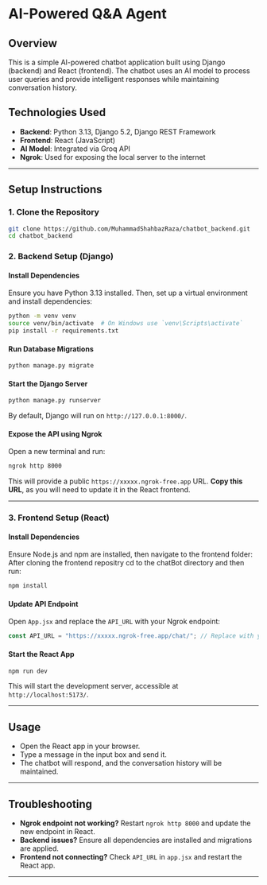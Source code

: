 # AI-Powered Q&A Agent

## Overview
This is a simple AI-powered chatbot application built using Django (backend) and React (frontend). The chatbot uses an AI model to process user queries and provide intelligent responses while maintaining conversation history.

## Technologies Used
- **Backend**: Python 3.13, Django 5.2, Django REST Framework
- **Frontend**: React (JavaScript)
- **AI Model**: Integrated via Groq API
- **Ngrok**: Used for exposing the local server to the internet

---

## Setup Instructions

### 1. Clone the Repository
```sh
git clone https://github.com/MuhammadShahbazRaza/chatbot_backend.git
cd chatbot_backend
```

### 2. Backend Setup (Django)

#### Install Dependencies
Ensure you have Python 3.13 installed. Then, set up a virtual environment and install dependencies:
```sh
python -m venv venv
source venv/bin/activate  # On Windows use `venv\Scripts\activate`
pip install -r requirements.txt
```

#### Run Database Migrations
```sh
python manage.py migrate
```

#### Start the Django Server
```sh
python manage.py runserver
```
By default, Django will run on `http://127.0.0.1:8000/`.

#### Expose the API using Ngrok
Open a new terminal and run:
```sh
ngrok http 8000
```
This will provide a public `https://xxxxx.ngrok-free.app` URL. **Copy this URL**, as you will need to update it in the React frontend.

---

### 3. Frontend Setup (React)

#### Install Dependencies
Ensure Node.js and npm are installed, then navigate to the frontend folder:
After cloning the frontend repositry cd to the chatBot directory and then run:
```sh
npm install
```

#### Update API Endpoint
Open `App.jsx` and replace the `API_URL` with your Ngrok endpoint:
```js
const API_URL = "https://xxxxx.ngrok-free.app/chat/"; // Replace with your actual Ngrok URL
```

#### Start the React App
```sh
npm run dev
```
This will start the development server, accessible at `http://localhost:5173/`.

---

## Usage
- Open the React app in your browser.
- Type a message in the input box and send it.
- The chatbot will respond, and the conversation history will be maintained.

---

## Troubleshooting
- **Ngrok endpoint not working?** Restart `ngrok http 8000` and update the new endpoint in React.
- **Backend issues?** Ensure all dependencies are installed and migrations are applied.
- **Frontend not connecting?** Check `API_URL` in `app.jsx` and restart the React app.

---

